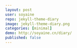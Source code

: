 ```yaml
---
layout: post
user: soyaine
repo: jekyll-theme-diary
image: jekyll-theme-diary.png
categories: [minimal]
demo: http://soyaine.cn/diary/
published: false
---
```



